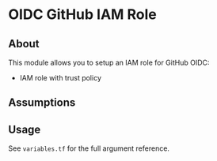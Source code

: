 # OIDC GitHub IAM Role

## About

This module allows you to setup an IAM role for GitHub OIDC:

- IAM role with trust policy

## Assumptions

## Usage

See `variables.tf` for the full argument reference.
